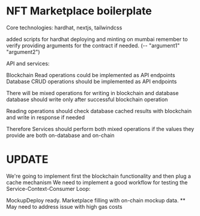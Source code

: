 # NFT Marketplace boilerplate

Core technologies: hardhat, nextjs, tailwindcss

added scripts for hardhat deploying and minting on mumbai
remember to verify providing arguments for the contract if needed. (-- "argument1" "argument2")

API and services:

Blockchain Read operations could be implemented as API endpoints
Database CRUD operations should be implemented as API endpoints

There will be mixed operations for writing in blockchain and database
database should write only after successful blockchain operation

Reading operations should check database cached results with blockchain and write in response if needed

Therefore Services should perform both mixed operations if the values they provide are both on-database and on-chain

# UPDATE
We're going to implement first the blockchain functionality and then plug a cache mechanism
We need to implement a good workflow for testing the Service-Context-Consumer Loop:

MockupDeploy ready. Marketplace filling with on-chain mockup data.
** May need to address issue with high gas costs
